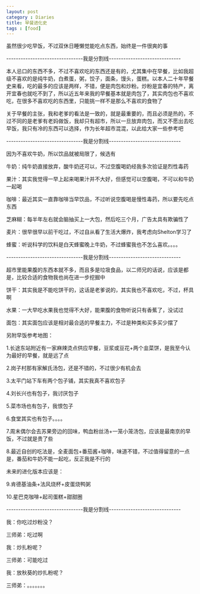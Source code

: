 ```yaml
---
layout: post
category : Diaries
title: 早餐进化史
tags : [food]
---
```



虽然很少吃早饭，不过双休日睡懒觉能吃点东西，始终是一件很爽的事

--------------------------------我是分割线------------------------------

本人忌口的东西不多，不过不喜欢吃的东西还是有的，尤其集中在早餐，比如我超级不喜欢的是纯牛奶，白煮蛋，粥，饺子，面条，馒头，蛋糕。以本人二十年早餐史来看，吃的最多的应该是两样，不错，便是肉包和炒粉。炒粉是宜春的特产，离开宜春也就吃不到了，所以近五年来我的早餐基本就是肉包了，其实肉包也不喜欢吃，在很多不喜欢吃的东西里，只能挑一样不是那么不喜欢的食物了

关于早餐的主张，我和老爹的看法是一致的，就是最重要的，而且必须是热的，不过不同的是老爹有老妈做饭，我却只有超市，所以一旦放弃肉包，而又不愿出去吃早饭，我只有冷的东西可以选择，作为长年超市混混，以此给大家一些参考吧

--------------------------------我是分割线------------------------------

因为不喜欢牛奶，所以饮品就被局限了，候选有

牛奶：纯牛奶直接放弃，酸牛奶还可以，不过空腹喝奶经我多次验证是烈性毒药

果汁：其实我觉得一早上起来喝果汁并不大好，但感觉可以空腹喝，不可以和牛奶一起喝

咖啡：最近其实一直靠咖啡当早饮品，不过听说空腹喝是慢性毒药，所以要先吃点东西

芝麻糊：每半年左右就会脑抽买上一大包，然后吃三个月，广告太具有欺骗性了

麦片：很早很早以前干吃过，不过自从看了生活大爆炸，我考虑向Shelton学习了

蜂蜜：听说科学的饮料是白天蜂蜜晚上牛奶，不过蜂蜜我也不怎么喜欢。。。。

--------------------------------我是分割线------------------------------

超市里能果腹的东西本就不多，而且多是垃圾食品，以二师兄的话说，应该是都是，比较合适的食物我也尚在进一步挖掘中

饼干：其实我是不能吃饼干的，这话是老爹说的，其实我也不喜欢吃，不过，杯具啊

水果：一大早吃水果我也觉得不大好，能果腹的食物听说只有香蕉了，没试过

面包：其实面包应该是相对最合适的早餐主力，不过是种类和买多买少摆了

另附早饭参考地图：

1.长途东站附近有一家麻辣烫点供应早餐，豆浆或豆花+两个韭菜饼，是我至今认为最好的早餐，就是远了点

2.岗子村那有家解氏汤包，还是不错的，不过很少有机会去

3.太平门站下车有两个包子铺，其实我真不喜欢包子

4.刘长兴也有包子，我讨厌包子

5.菜市场也有包子，我恨包子

6.食堂其实也有包子。。。。

7.周末偶尔会去苏果旁边的回味，鸭血粉丝汤+一笼小笼汤包，应该是最南京的早饭，不过就是贵了些

8.最近自创的吃法是，全麦面包+番茄酱+咖啡，味道不错，不过值得留意的一点是，番茄和牛奶不能一起吃，反正我是不行的

未来的进化版本应该是：

9.肯德基油条+法风烧杯+皮蛋烧鸭粥

10.星巴克咖啡+起司蛋糕+甜甜圈

--------------------------------我是分割线------------------------------

我：你吃过炒粉没？

三师弟：吃过啊

我：炒扎粉呢？

三师弟：可能吃过

我：放秋葵的炒扎粉呢？

三师弟：。。。。。。。